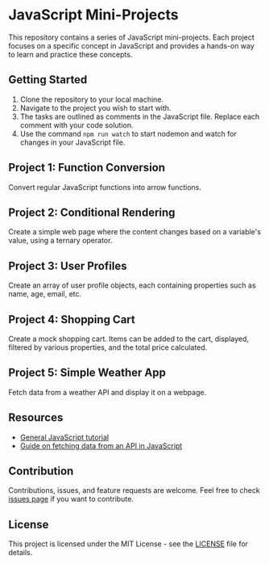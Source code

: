 # JavaScript Mini-Projects

This repository contains a series of JavaScript mini-projects. Each project focuses on a specific concept in JavaScript and provides a hands-on way to learn and practice these concepts.

## Getting Started
1. Clone the repository to your local machine.
2. Navigate to the project you wish to start with. 
3. The tasks are outlined as comments in the JavaScript file. Replace each comment with your code solution.
4. Use the command `npm run watch` to start nodemon and watch for changes in your JavaScript file.

## Project 1: Function Conversion
Convert regular JavaScript functions into arrow functions. 

## Project 2: Conditional Rendering
Create a simple web page where the content changes based on a variable's value, using a ternary operator.

## Project 3: User Profiles
Create an array of user profile objects, each containing properties such as name, age, email, etc.

## Project 4: Shopping Cart
Create a mock shopping cart. Items can be added to the cart, displayed, filtered by various properties, and the total price calculated.

## Project 5: Simple Weather App
Fetch data from a weather API and display it on a webpage.

## Resources
- [General JavaScript tutorial](https://www.youtube.com/watch?v=m55PTVUrlnA)
- [Guide on fetching data from an API in JavaScript](https://www.youtube.com/watch?v=SbCedTlJWTs)

## Contribution
Contributions, issues, and feature requests are welcome. Feel free to check [issues page](../../issues) if you want to contribute.

## License
This project is licensed under the MIT License - see the [LICENSE](LICENSE) file for details.
